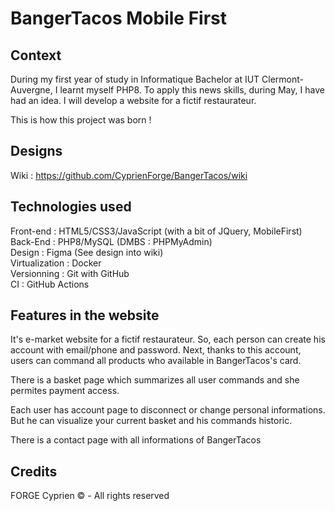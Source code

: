 # BangerTacos Mobile First

## Context

During my first year of study in Informatique Bachelor at IUT Clermont-Auvergne, I learnt myself PHP8. 
To apply this news skills, during May, I have had an idea. I will develop a website for a fictif restaurateur. 

This is how this project was born !

## Designs

Wiki : https://github.com/CyprienForge/BangerTacos/wiki

## Technologies used

Front-end : HTML5/CSS3/JavaScript (with a bit of JQuery, MobileFirst)  
Back-End : PHP8/MySQL (DMBS : PHPMyAdmin)  
Design : Figma (See design into wiki)  
Virtualization : Docker  
Versionning : Git with GitHub  
CI : GitHub Actions

## Features in the website 

It's e-market website for a fictif restaurateur.
So, each person can create his account with email/phone and password. Next, thanks to
this account, users can command all products who available in BangerTacos's card.

There is a basket page which summarizes all user commands and she permites payment access.

Each user has account page to disconnect or change personal informations. But he can visualize
your current basket and his commands historic. 

There is a contact page with all informations of BangerTacos

## Credits 

FORGE Cyprien
© - All rights reserved
